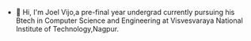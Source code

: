 - 👋 Hi, I'm Joel Vijo,a pre-final year undergrad currently pursuing his Btech in Computer Science and Engineering at Visvesvaraya National Institute of Technology,Nagpur.


<!---
Joel-Vijo/Joel-Vijo is a ✨ special ✨ repository because its `README.md` (this file) appears on your GitHub profile.
You can click the Preview link to take a look at your changes.
--->
